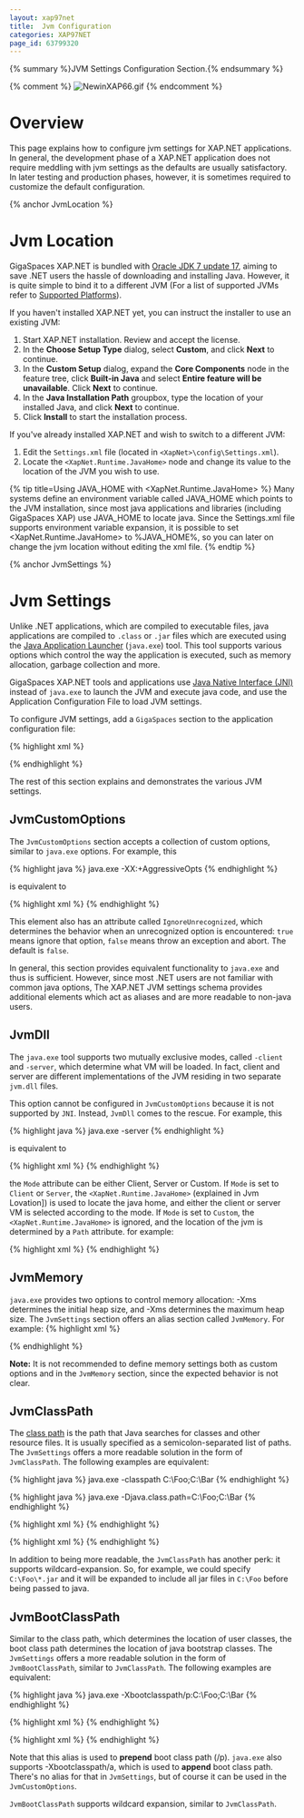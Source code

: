 ```yaml
---
layout: xap97net
title:  Jvm Configuration
categories: XAP97NET
page_id: 63799320
---
```


{% summary %}JVM Settings Configuration Section.{% endsummary %}

{% comment %}
![NewinXAP66.gif](/attachment_files/xap97net/NewinXAP66.gif)
{% endcomment %}

# Overview

This page explains how to configure jvm settings for XAP.NET applications. In general, the development phase of a XAP.NET application does not require meddling with jvm settings as the defaults are usually satisfactory. In later testing and production phases, however, it is sometimes required to customize the default configuration.

{% anchor JvmLocation %}

# Jvm Location

GigaSpaces XAP.NET is bundled with [Oracle JDK 7 update 17](http://www.oracle.com/technetwork/java/javase/downloads/index-jsp-138363.html), aiming to save .NET users the hassle of downloading and installing Java. However, it is quite simple to bind it to a different JVM (For a list of supported JVMs refer to [Supported Platforms](http://wiki.gigaspaces.com/wiki/display/XAP95/Supported+Platforms)).

If you haven't installed XAP.NET yet, you can instruct the installer to use an existing JVM:

1. Start XAP.NET installation. Review and accept the license.
2. In the **Choose Setup Type** dialog, select **Custom**, and click **Next** to continue.
3. In the **Custom Setup** dialog, expand the **Core Components** node in the feature tree, click **Built-in Java** and select **Entire feature will be unavailable**. Click **Next** to continue.
4. In the **Java Installation Path** groupbox, type the location of your installed Java, and click **Next** to continue.
5. Click **Install** to start the installation process.

If you've already installed XAP.NET and wish to switch to a different JVM:

1. Edit the `Settings.xml` file (located in `<XapNet>\config\Settings.xml`).
2. Locate the `<XapNet.Runtime.JavaHome>` node and change its value to the location of the JVM you wish to use.

{% tip title=Using JAVA_HOME with <XapNet.Runtime.JavaHome> %}
Many systems define an environment variable called JAVA_HOME which points to the JVM installation, since most java applications and libraries (including GigaSpaces XAP) use JAVA_HOME to locate java. Since the Settings.xml file supports environment variable expansion, it is possible to set <XapNet.Runtime.JavaHome> to %JAVA_HOME%, so you can later on change the jvm location without editing the xml file.
{% endtip %}

{% anchor JvmSettings %}

# Jvm Settings

Unlike .NET applications, which are compiled to executable files, java applications are compiled to `.class` or `.jar` files which are executed using the [Java Application Launcher](http://java.sun.com/javase/6/docs/technotes/tools/windows/java.html) (`java.exe`) tool. This tool supports various options which control the way the application is executed, such as memory allocation, garbage collection and more.

GigaSpaces XAP.NET tools and applications use [Java Native Interface (JNI)](http://java.sun.com/javase/6/docs/technotes/guides/jni/index.html) instead of `java.exe` to launch the JVM and execute java code, and use the Application Configuration File to load JVM settings.

To configure JVM settings, add a `GigaSpaces` section to the application configuration file:

{% highlight xml %}
<?xml version="1.0" encoding="utf-8" ?>
<configuration>
   <configSections>
      <section name="GigaSpaces" type="GigaSpaces.Core.Configuration.GigaSpacesCoreConfiguration, GigaSpaces.Core"/>
   </configSections>
   <GigaSpaces>
      <JvmSettings>
         <!-- Jvm Settings -->
      </JvmSettings>
   </GigaSpaces>
</configuration>
{% endhighlight %}

The rest of this section explains and demonstrates the various JVM settings.

## JvmCustomOptions

The `JvmCustomOptions` section accepts a collection of custom options, similar to `java.exe` options. For example, this

{% highlight java %}
java.exe -XX:+AggressiveOpts
{% endhighlight %}

is equivalent to

{% highlight xml %}
<JvmSettings>
   <JvmCustomOptions>
      <add Option="-XX:+AggressiveOpts"/>
   </JvmCustomOptions>
</JvmSettings>
{% endhighlight %}

This element also has an attribute called `IgnoreUnrecognized`, which determines the behavior when an unrecognized option is encountered: `true` means ignore that option, `false` means throw an exception and abort. The default is `false`.

In general, this section provides equivalent functionality to `java.exe` and thus is sufficient. However, since most .NET users are not familiar with common java options, The XAP.NET JVM settings schema provides additional elements which act as aliases and are more readable to non-java users.

## JvmDll

The `java.exe` tool supports two mutually exclusive modes, called `-client` and `-server`, which determine what VM will be loaded. In fact, client and server are different implementations of the JVM residing in two separate `jvm.dll` files.

This option cannot be configured in `JvmCustomOptions` because it is not supported by `JNI`. Instead, `JvmDll` comes to the rescue. For example, this

{% highlight java %}
java.exe -server
{% endhighlight %}

is equivalent to

{% highlight xml %}
<JvmSettings>
   <JvmDll Mode="Server"/>
</JvmSettings>
{% endhighlight %}

the `Mode` attribute can be either Client, Server or Custom.
If `Mode` is set to `Client` or `Server`, the `<XapNet.Runtime.JavaHome>` (explained in Jvm Lovation]) is used to locate the java home, and either the client or server VM is selected according to the mode.
If `Mode` is set to `Custom`, the `<XapNet.Runtime.JavaHome>` is ignored, and the location of the jvm is determined by a `Path` attribute. for example:

{% highlight xml %}
<JvmSettings>
   <JvmDll Mode="Custom" Path="C:\Foo\MyJvm.dll"/>
</JvmSettings>
{% endhighlight %}

## JvmMemory

`java.exe` provides two options to control memory allocation: -Xms determines the initial heap size, and -Xms determines the maximum heap size. The `JvmSettings` section offers an alias section called `JvmMemory`. For example:
{% highlight xml %}
<JvmSettings>
   <JvmCustomOptions>
      <add Option="-Xms512m"/>
      <add Option="-Xmx1024m"/>
   </JvmCustomOptions>
   <!-- is equivalent to -->
   <JvmMemory InitialHeapSizeInMB="512" MaximumHeapSizeInMB="1024"/>
</JvmSettings>
{% endhighlight %}

**Note:** It is not recommended to define memory settings both as custom options and in the `JvmMemory` section, since the expected behavior is not clear.

## JvmClassPath

The [class path](http://java.sun.com/javase/6/docs/technotes/tools/windows/classpath.html) is the path that Java searches for classes and other resource files. It is usually specified as a semicolon-separated list of paths. The `JvmSettings` offers a more readable solution in the form of `JvmClassPath`. The following examples are equivalent:

{% highlight java %}
java.exe -classpath C:\Foo;C:\Bar
{% endhighlight %}

{% highlight java %}
java.exe -Djava.class.path=C:\Foo;C:\Bar
{% endhighlight %}

{% highlight xml %}
<JvmSettings>
   <JvmCustomOptions>
      <add Option="-Djava.class.path=C:\Foo;C:\Bar"/>
   </JvmCustomOptions>
</JvmSettings>
{% endhighlight %}

{% highlight xml %}
<JvmSettings>
   <JvmClassPath>
      <add Path="C:\Foo"/>
      <add Path="C:\Bar"/>
   </JvmClassPath>
</JvmSettings>
{% endhighlight %}

In addition to being more readable, the `JvmClassPath` has another perk: it supports wildcard-expansion. So, for example, we could specify `C:\Foo\*.jar` and it will be expanded to include all jar files in `C:\Foo` before being passed to java.

## JvmBootClassPath

Similar to the class path, which determines the location of user classes, the boot class path determines the location of java bootstrap classes. The `JvmSettings` offers a more readable solution in the form of `JvmBootClassPath`, similar to `JvmClassPath`. The following examples are equivalent:

{% highlight java %}
java.exe -Xbootclasspath/p:C:\Foo;C:\Bar
{% endhighlight %}

{% highlight xml %}
<JvmSettings>
   <JvmCustomOptions>
      <add Option="-Xbootclasspath/p:C:\Foo;C:\Bar"/>
   </JvmCustomOptions>
</JvmSettings>
{% endhighlight %}

{% highlight xml %}
<JvmSettings>
   <JvmBootClassPath>
      <add Path="C:\Foo"/>
      <add Path="C:\Bar"/>
   </JvmBootClassPath>
</JvmSettings>
{% endhighlight %}

Note that this alias is used to **prepend** boot class path (/p). `java.exe` also supports -Xbootclasspath/a, which is used to **append** boot class path. There's no alias for that in `JvmSettings`, but of course it can be used in the `JvmCustomOptions`.

`JvmBootClassPath` supports wildcard expansion, similar to `JvmClassPath`.

